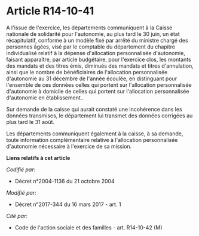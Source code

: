 # Article R14-10-41

A l'issue de l'exercice, les départements communiquent à la Caisse nationale de solidarité pour l'autonomie, au plus tard le
30 juin, un état récapitulatif, conforme à un modèle fixé par arrêté du ministre chargé des personnes âgées, visé par le
comptable du département du chapitre individualisé relatif à la dépense d'allocation personnalisée d'autonomie, faisant
apparaître, par article budgétaire, pour l'exercice clos, les montants des mandats et des titres émis, diminués des mandats
et titres d'annulation, ainsi que le nombre de bénéficiaires de l'allocation personnalisée d'autonomie au 31 décembre de
l'année écoulée, en distinguant pour l'ensemble de ces données celles qui portent sur l'allocation personnalisée d'autonomie
à domicile de celles qui portent sur l'allocation personnalisée d'autonomie en établissement.. 

Sur demande de la caisse qui aurait constaté une incohérence dans les données transmises, le département lui transmet des
données corrigées au plus tard le 31 août. 

Les départements communiquent également à la caisse, à sa demande, toute information complémentaire relative à l'allocation
personnalisée d'autonomie nécessaire à l'exercice de sa mission.

**Liens relatifs à cet article**

_Codifié par_:

  - Décret n°2004-1136 du 21 octobre 2004

_Modifié par_:

  - Décret n°2017-344 du 16 mars 2017 - art. 1

_Cité par_:

  - Code de l'action sociale et des familles - art. R14-10-42 (M)
